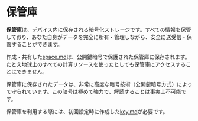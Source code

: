 # 保管庫

**保管庫**は、デバイス内に保存される暗号化ストレージです。すべての情報を保管しており、あなた自身がデータを完全に所有・管理しながら、安全に送受信・保管することができます。

作成・共有した[space.md](space.md "mention")は、公開鍵暗号で保護された保管庫に保存されます。たとえ地球上のすべての計算リソースを使ったとしても保管庫にアクセスすることはできません。

保管庫に保存されたデータは、非常に高度な暗号技術（公開鍵暗号方式）によって守られています。この暗号は極めて強力で、解読することは事実上不可能です。

保管庫を利用する際には、初回設定時に作成した[key.md](key.md "mention")が必要です。